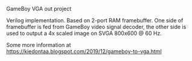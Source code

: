 GameBoy VGA out project

Verilog implementation. Based on 2-port RAM framebuffer.
One side of framebuffer is fed from GameBoy video signal decoder,
the other side is used to output a 4x scaled image on SVGA 800x600 @ 60 Hz.

Some more information at
https://kiedontaa.blogspot.com/2019/12/gameboy-to-vga.html
